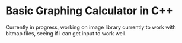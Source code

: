 # Basic Graphing Calculator in C++
Currently in progress, working on image library currently to work with bitmap files, seeing if i can get input to work well.
